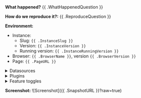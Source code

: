 
**What happened?**
{{ .WhatHappenedQuestion }}

**How do we reproduce it?:**
{{ .ReproduceQuestion }}

**Environment:**
- Instance: 
    - Slug: `{{ .InstanceSlug }}`
    - Version: `{{ .InstanceVersion }}`
    - Running version: `{{ .InstanceRunningVersion }}`
- Browser: `{{ .BrowserName }}`, version `{{ .BrowserVersion }}`
- Page: `{{ .PageURL }}`

<details>
<summary>Datasources</summary>

| Name | Type | Version |
|------------------|-----------------|-----------------|
{{- range .Datasources }}
| {{ .Name }} | {{ .Type }} | {{ .Version }} |
{{- end }}

</details>

<details>
<summary>Plugins</summary>

| Name | Version | Build Date |
|------------------|-----------------|-----------------|
{{- range .Plugins }}
| {{ .Name }} | {{ .Version }} | {{ .BuildDate }} |
{{- end }}
</details>


<details>
<summary>Feature toggles</summary>

| Name | Value |
|------------------|-----------------|
{{- range .FeatureToggles }}
| {{ .Name }} | {{ .Value }} |
{{- end }}

</details>


**Screenshot:**
![Screenshot]({{ .SnapshotURL }}?raw=true)
